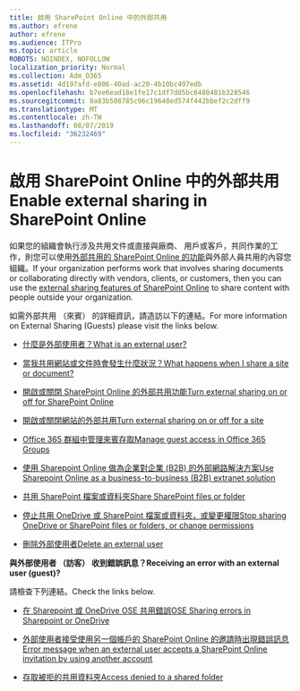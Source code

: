 ```yaml
---
title: 啟用 SharePoint Online 中的外部共用
ms.author: efrene
author: efrene
ms.audience: ITPro
ms.topic: article
ROBOTS: NOINDEX, NOFOLLOW
localization_priority: Normal
ms.collection: Adm_O365
ms.assetid: 4d197afd-e806-40ad-ac20-4b10bc497edb
ms.openlocfilehash: b7ee6ead18e1fe17c1df7d05bc6480481b328546
ms.sourcegitcommit: 8a83b508785c96c19648ed574f442bbef2c2dff9
ms.translationtype: MT
ms.contentlocale: zh-TW
ms.lasthandoff: 08/07/2019
ms.locfileid: "36232469"
---
```

# <a name="enable-external-sharing-in-sharepoint-online"></a><span data-ttu-id="717ba-102">啟用 SharePoint Online 中的外部共用</span><span class="sxs-lookup"><span data-stu-id="717ba-102">Enable external sharing in SharePoint Online</span></span>

<span data-ttu-id="717ba-103">如果您的組織會執行涉及共用文件或直接與廠商、 用戶或客戶，共同作業的工作，則您可以使用[外部共用的 SharePoint Online 的功能](https://docs.microsoft.com/sharepoint/external-sharing-overview)與外部人員共用的內容您組織。</span><span class="sxs-lookup"><span data-stu-id="717ba-103">If your organization performs work that involves sharing documents or collaborating directly with vendors, clients, or customers, then you can use the [external sharing features of SharePoint Online](https://docs.microsoft.com/sharepoint/external-sharing-overview) to share content with people outside your organization.</span></span>

<span data-ttu-id="717ba-104">如需外部共用 （來賓） 的詳細資訊，請造訪以下的連結。</span><span class="sxs-lookup"><span data-stu-id="717ba-104">For more information on External Sharing (Guests) please visit the links below.</span></span>

- [<span data-ttu-id="717ba-105">什麼是外部使用者？</span><span class="sxs-lookup"><span data-stu-id="717ba-105">What is an external user?</span></span>](https://docs.microsoft.com/sharepoint/external-sharing-overview#what-is-an-external-user)

- [<span data-ttu-id="717ba-106">當我共用網站或文件時會發生什麼狀況？</span><span class="sxs-lookup"><span data-stu-id="717ba-106">What happens when I share a site or document?</span></span>](https://docs.microsoft.com/sharepoint/external-sharing-overview#what-happens-when-i-share-a-site-or-document)

- [<span data-ttu-id="717ba-107">開啟或關閉 SharePoint Online 的外部共用功能</span><span class="sxs-lookup"><span data-stu-id="717ba-107">Turn external sharing on or off for SharePoint Online</span></span>](https://docs.microsoft.com/sharepoint/turn-external-sharing-on-or-off)

- [<span data-ttu-id="717ba-108">開啟或關閉網站的外部共用</span><span class="sxs-lookup"><span data-stu-id="717ba-108">Turn external sharing on or off for a site</span></span>](https://docs.microsoft.com/sharepoint/change-external-sharing-site)

- [<span data-ttu-id="717ba-109">Office 365 群組中管理來賓存取</span><span class="sxs-lookup"><span data-stu-id="717ba-109">Manage guest access in Office 365 Groups</span></span>](https://docs.microsoft.com/office365/admin/create-groups/manage-guest-access-in-groups?view=o365-worldwide)

- [<span data-ttu-id="717ba-110">使用 Sharepoint Online 做為企業對企業 (B2B) 的外部網路解決方案</span><span class="sxs-lookup"><span data-stu-id="717ba-110">Use Sharepoint Online as a business-to-business (B2B) extranet solution</span></span>](https://docs.microsoft.com/sharepoint/create-b2b-extranet)

- [<span data-ttu-id="717ba-111">共用 SharePoint 檔案或資料夾</span><span class="sxs-lookup"><span data-stu-id="717ba-111">Share SharePoint files or folder</span></span>](https://support.office.com/article/share-sharepoint-files-or-folders-1fe37332-0f9a-4719-970e-d2578da4941c)

- [<span data-ttu-id="717ba-112">停止共用 OneDrive 或 SharePoint 檔案或資料夾，或變更權限</span><span class="sxs-lookup"><span data-stu-id="717ba-112">Stop sharing OneDrive or SharePoint files or folders, or change permissions</span></span>](https://support.office.com/article/stop-sharing-onedrive-or-sharepoint-files-or-folders-or-change-permissions-0a36470f-d7fe-40a0-bd74-0ac6c1e13323?ui=en-US&amp;rs=en-US&amp;ad=US)

- [<span data-ttu-id="717ba-113">刪除外部使用者</span><span class="sxs-lookup"><span data-stu-id="717ba-113">Delete an external user</span></span>](https://docs.microsoft.com/sharepoint/remove-users#delete-a-guest-from-the-microsoft-365-admin-center)

<span data-ttu-id="717ba-114">**與外部使用者 （訪客） 收到錯誤訊息？**</span><span class="sxs-lookup"><span data-stu-id="717ba-114">**Receiving an error with an external user (guest)?**</span></span>

<span data-ttu-id="717ba-115">請檢查下列連結。</span><span class="sxs-lookup"><span data-stu-id="717ba-115">Check the links below.</span></span> 

- [<span data-ttu-id="717ba-116">在 Sharepoint 或 OneDrive OSE 共用錯誤</span><span class="sxs-lookup"><span data-stu-id="717ba-116">OSE Sharing errors in Sharepoint or OneDrive</span></span>](https://docs.microsoft.com/sharepoint/sharepoint-onedrive-error-message)

- [<span data-ttu-id="717ba-117">外部使用者接受使用另一個帳戶的 SharePoint Online 的邀請時出現錯誤訊息</span><span class="sxs-lookup"><span data-stu-id="717ba-117">Error message when an external user accepts a SharePoint Online invitation by using another account</span></span>](https://support.office.com/article/Error-message-when-an-external-user-accepts-a-SharePoint-Online-invitation-by-using-another-account-f0d34413-ea7c-42c7-a485-c4e5d421e5f0)

- [<span data-ttu-id="717ba-118">存取被拒的共用資料夾</span><span class="sxs-lookup"><span data-stu-id="717ba-118">Access denied to a shared folder</span></span>](https://support.office.com/client/d678b57a-53ad-4414-9423-d8726a0c532f)
